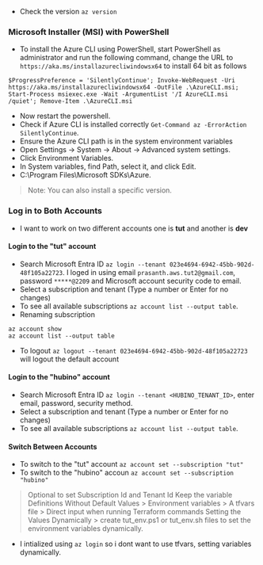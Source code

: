 - Check the version `az version`
### Microsoft Installer (MSI) with PowerShell
- To install the Azure CLI using PowerShell, start PowerShell as administrator and run the following command, change the URL to `https://aka.ms/installazurecliwindowsx64` to install 64 bit as follows
```
$ProgressPreference = 'SilentlyContinue'; Invoke-WebRequest -Uri https://aka.ms/installazurecliwindowsx64 -OutFile .\AzureCLI.msi; Start-Process msiexec.exe -Wait -ArgumentList '/I AzureCLI.msi /quiet'; Remove-Item .\AzureCLI.msi
```
- Now restart the powershell.
- Check if Azure CLI is installed correctly `Get-Command az -ErrorAction SilentlyContinue`.
- Ensure the Azure CLI path is in the system environment variables
- Open Settings → System → About → Advanced system settings.
- Click Environment Variables.
- In System variables, find Path, select it, and click Edit.
- C:\Program Files\Microsoft SDKs\Azure.
> Note: You can also install a specific version.

### Log in to Both Accounts
- I want to work on two different accounts  one is **tut** and another is **dev**
#### Login to the "tut" account
- Search Microsoft Entra ID `az login --tenant 023e4694-6942-45bb-902d-48f105a22723`. I loged in using email `prasanth.aws.tut2@gmail.com`, password `*****@2209` and Microsoft account security code to email.
- Select a subscription and tenant (Type a number or Enter for no changes)
- To see all available subscriptions `az account list --output table`.
- Renaming subscription
```
az account show
az account list --output table
```
- To logout `az logout --tenant 023e4694-6942-45bb-902d-48f105a22723` will logout the default account
#### Login to the "hubino" account
- Search Microsoft Entra ID `az login --tenant <HUBINO_TENANT_ID>`, enter email, password, security method.
- Select a subscription and tenant (Type a number or Enter for no changes)
- To see all available subscriptions `az account list --output table`.
#### Switch Between Accounts
- To switch to the "tut" account `az account set --subscription "tut"`
- To switch to the "hubino" accoun `az account set --subscription "hubino"`

> Optional to set Subscription Id and Tenant Id
> Keep the variable Definitions Without Default Values
    > Environment variables
    > A tfvars file
    > Direct input when running Terraform commands
> Setting the Values Dynamically
    > create tut_env.ps1 or tut_env.sh files to set the environment variables dynamically.
- I intialized using `az login` so i dont want to use tfvars, setting variables dynamically. 

